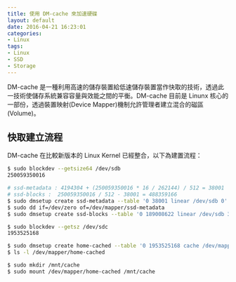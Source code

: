 ```yaml
---
title: 使用 DM-cache 來加速硬碟
layout: default
date: 2016-04-21 16:23:01
categories:
- Linux
tags:
- Linux
- SSD
- Storage
---
```

DM-cache 是一種利用高速的儲存裝置給低速儲存裝置當作快取的技術，透過此一技術使儲存系統兼容容量與效能之間的平衡。DM-cache 目前是 Linunx 核心的一部份，透過裝置映射(Device Mapper)機制允許管理者建立混合的磁區(Volume)。

<!--more-->

## 快取建立流程
DM-cache 在比較新版本的 Linux Kernel 已經整合，以下為建置流程：
```sh
$ sudo blockdev --getsize64 /dev/sdb
250059350016

# ssd-metadata : 4194304 + (250059350016 * 16 / 262144) / 512 = 38001
# ssd-blocks :  250059350016 / 512 - 38001 = 488359166
$ sudo dmsetup create ssd-metadata --table '0 38001 linear /dev/sdb 0'
$ sudo dd if=/dev/zero of=/dev/mapper/ssd-metadata
$ sudo dmsetup create ssd-blocks --table '0 189008622 linear /dev/sdb 38001'

$ sudo blockdev --getsz /dev/sdc
1953525168

$ sudo dmsetup create home-cached --table '0 1953525168 cache /dev/mapper/ssd-metadata /dev/mapper/ssd-blocks /dev/sdc 512 1 writeback default 0'
$ ls -l /dev/mapper/home-cached

$ sudo mkdir /mnt/cache
$ sudo mount /dev/mapper/home-cached /mnt/cache
```
